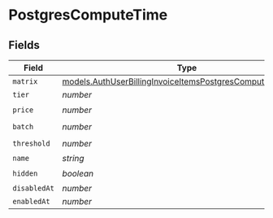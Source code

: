 # PostgresComputeTime


## Fields

| Field                                                                                                                            | Type                                                                                                                             | Required                                                                                                                         | Description                                                                                                                      |
| -------------------------------------------------------------------------------------------------------------------------------- | -------------------------------------------------------------------------------------------------------------------------------- | -------------------------------------------------------------------------------------------------------------------------------- | -------------------------------------------------------------------------------------------------------------------------------- |
| `matrix`                                                                                                                         | [models.AuthUserBillingInvoiceItemsPostgresComputeTimeMatrix](../models/authuserbillinginvoiceitemspostgrescomputetimematrix.md) | :heavy_minus_sign:                                                                                                               | N/A                                                                                                                              |
| `tier`                                                                                                                           | *number*                                                                                                                         | :heavy_minus_sign:                                                                                                               | N/A                                                                                                                              |
| `price`                                                                                                                          | *number*                                                                                                                         | :heavy_check_mark:                                                                                                               | N/A                                                                                                                              |
| `batch`                                                                                                                          | *number*                                                                                                                         | :heavy_check_mark:                                                                                                               | N/A                                                                                                                              |
| `threshold`                                                                                                                      | *number*                                                                                                                         | :heavy_check_mark:                                                                                                               | N/A                                                                                                                              |
| `name`                                                                                                                           | *string*                                                                                                                         | :heavy_minus_sign:                                                                                                               | N/A                                                                                                                              |
| `hidden`                                                                                                                         | *boolean*                                                                                                                        | :heavy_check_mark:                                                                                                               | N/A                                                                                                                              |
| `disabledAt`                                                                                                                     | *number*                                                                                                                         | :heavy_minus_sign:                                                                                                               | N/A                                                                                                                              |
| `enabledAt`                                                                                                                      | *number*                                                                                                                         | :heavy_minus_sign:                                                                                                               | N/A                                                                                                                              |